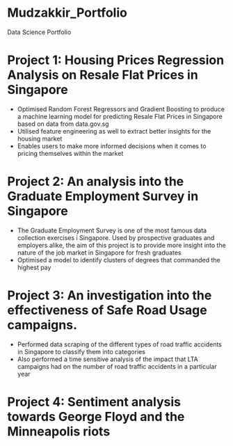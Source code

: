 # Mudzakkir_Portfolio
Data Science Portfolio

# Project 1: Housing Prices Regression Analysis on Resale Flat Prices in Singapore
* Optimised Random Forest Regressors and Gradient Boosting to produce a machine learning model for predicting Resale Flat Prices in Singapore based on data from data.gov.sg
* Utilised feature engineering as well to extract better insights for the housing market
* Enables users to make more informed decisions when it comes to pricing themselves within the market

# Project 2: An analysis into the Graduate Employment Survey in Singapore
* The Graduate Employment Survey is one of the most famous data collection exercises i Singapore. Used by prospective graduates and employers alike, the aim of this project is to provide more insight into the nature of the job market in Singapore for fresh graduates
* Optimised a model to identify clusters of degrees that commanded the highest pay

# Project 3: An investigation into the effectiveness of Safe Road Usage campaigns. 
* Performed data scraping of the different types of road traffic accidents in Singapore to classify them into categories
* Also performed a time sensitive analysis of the impact that LTA campaigns had on the number of road traffic accidents in a particular year

# Project 4: Sentiment analysis towards George Floyd and the Minneapolis riots
